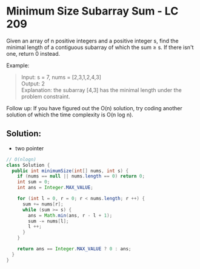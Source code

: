 # Minimum Size Subarray Sum - LC 209
Given an array of n positive integers and a positive integer s, find the minimal length of a contiguous subarray of which the sum ≥ s. If there isn't one, return 0 instead.

Example: 

>Input: s = 7, nums = [2,3,1,2,4,3]\
>Output: 2\
>Explanation: the subarray [4,3] has the minimal length under the problem constraint.

Follow up:
If you have figured out the O(n) solution, try coding another solution of which the time complexity is O(n log n). 

## Solution:
* two pointer
```java
// O(nlogn)
class Solution {
  public int minimumSize(int[] nums, int s) {
    if (nums == null || nums.length == 0) return 0;
    int sum = 0;
    int ans = Integer.MAX_VALUE;

    for (int l = 0, r = 0; r < nums.length; r ++) {
      sum += nums[r];
      while (sum >= s) {
        ans = Math.min(ans, r - l + 1);
        sum -= nums[l];
        l ++;
      }
    }

    return ans == Integer.MAX_VALUE ? 0 : ans;
  }
}
```
